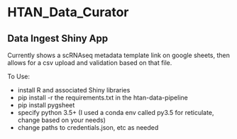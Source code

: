 # HTAN_Data_Curator
## Data Ingest Shiny App

Currently shows a scRNAseq metadata template link on google sheets, then allows for a csv upload and validation based on that file. 

To Use:
- install R and associated Shiny libraries
- pip install -r the requirements.txt in the htan-data-pipeline
- pip install pygsheet
- specify python 3.5+ (I used a conda env called py3.5 for reticulate, change based on your needs)
- change paths to credentials.json, etc as needed



